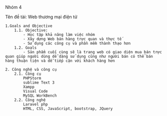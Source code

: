 Nhóm 4

Tên đề tài: Web thương mại điện tử

    1.Goals and Objective
        1.1. Objective:
            - Học tập khả năng làm việc nhóm
            - Xây dựng Web bán hàng trực quan và thực tế
            - Sử dụng các công cụ và phần mềm thành thạo hơn
        1.2. Goals
            - Sản phẩm cuối cùng sẽ là trang web có giao diện mua bán trực quan giúp người dùng dễ dàng sử dụng cũng như người bán có thể bán hàng thuận tiện và dễ tiếp cận với khách hàng hơn

    2. Công nghệ và công cụ
        2.1. Công cụ
            PHPStorm
            sublime Text 3
            Xampp
            Visual Code
            MySQL WorkBench
        2.2. Công nghệ
            Laravel php
            HTML, CSS, JavaScript, bootstrap, JQuery
